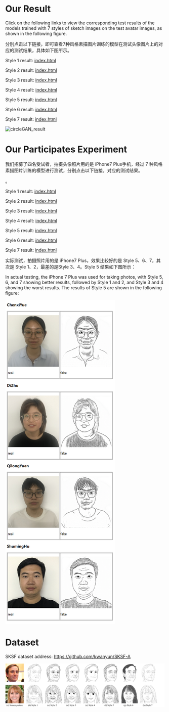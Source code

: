 



# Our Result

Click on the following links to view the corresponding test results of the models trained with 7 styles of sketch images on the test avatar images, as shown in the following figure.

分别点击以下链接，即可查看7种风格素描图片训练的模型在测试头像图片上的对应的测试结果，具体如下图所示。

Style 1 result: [index.html](results\results_SKSF_photo2sketch_1-face\SKSF_photo2sketch_1\test_latest\index.html) 

Style 2 result: [index.html](results\results_SKSF_photo2sketch_2-face\SKSF_photo2sketch_2\test_latest\index.html) 

Style 3 result: [index.html](results\results_SKSF_photo2sketch_3-face\SKSF_photo2sketch_3\test_latest\index.html) 

Style 4 result: [index.html](results\results_SKSF_photo2sketch_4-face\SKSF_photo2sketch_4\test_latest\index.html) 

Style 5 result: [index.html](results\results_SKSF_photo2sketch_5-face\SKSF_photo2sketch_5\test_latest\index.html) 

Style 6 result: [index.html](results\results_SKSF_photo2sketch_6-face\SKSF_photo2sketch_6\test_latest\index.html) 

Style 7 result: [index.html](results\results_SKSF_photo2sketch_7-face\SKSF_photo2sketch_7\test_latest\index.html) 



![circleGAN_result](readme.assets/circleGAN_result.png)



# Our Participates Experiment

我们招募了四名受试者，拍摄头像照片用的是 iPhone7 Plus手机，经过 7 种风格素描图片训练的模型进行测试，分别点击以下链接，对应的测试结果。

。

Style 1 result: [index.html](result_face_304_iphone\results_SKSF_photo2sketch_1-face-304\SKSF_photo2sketch_1\test_latest\index.html) 

Style 2 result: [index.html](result_face_304_iphone\results_SKSF_photo2sketch_2-face-304\SKSF_photo2sketch_2\test_latest\index.html) 

Style 3 result: [index.html](result_face_304_iphone\results_SKSF_photo2sketch_3-face-304\SKSF_photo2sketch_3\test_latest\index.html) 

Style 4 result: [index.html](result_face_304_iphone\results_SKSF_photo2sketch_4-face-304\SKSF_photo2sketch_4\test_latest\index.html) 

Style 5 result: [index.html](result_face_304_iphone\results_SKSF_photo2sketch_5-face-304\SKSF_photo2sketch_5\test_latest\index.html) 

Style 6 result: [index.html](result_face_304_iphone\results_SKSF_photo2sketch_6-face-304\SKSF_photo2sketch_6\test_latest\index.html) 

Style 7 result: [index.html](result_face_304_iphone\results_SKSF_photo2sketch_7-face-304\SKSF_photo2sketch_7\test_latest\index.html) 





实际测试，拍摄照片用的是 iPhone7 Plus，效果比较好的是 Style 5、6、7，其次是 Style 1、2，最差的是Style 3、4。Style 5 结果如下图所示：

In actual testing, the iPhone 7 Plus was used for taking photos, with Style 5, 6, and 7 showing better results, followed by Style 1 and 2, and Style 3 and 4 showing the worst results. The results of Style 5 are shown in the following figure:

![image-20240914180419002](readme.assets/image-20240914180419002.png)





# Dataset

SKSF dataset address: https://github.com/kwanyun/SKSF-A

![demo](readme.assets/demo.png)









